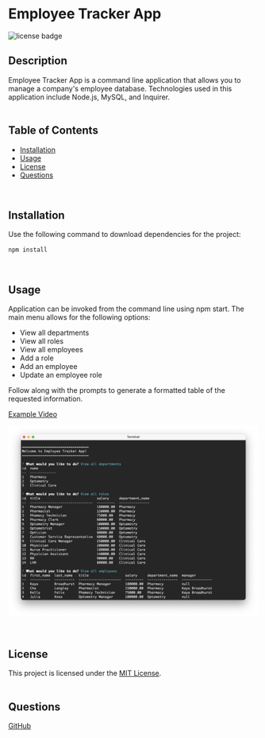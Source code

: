 # Employee Tracker App

  
  ![license badge](https://img.shields.io/badge/license-MIT-blue)
    
  
  ## Description

  Employee Tracker App is a command line application that allows you to manage a company's employee database. Technologies used in this application include Node.js, MySQL, and Inquirer.  
  <br>

  ## Table of Contents

  - [Installation](#installation)
  - [Usage](#usage)
  - [License](#license)
  - [Questions](#questions)  
  <br>

  ## Installation

  Use the following command to download dependencies for the project:  
  ~~~
  npm install
  ~~~
  <br>

  ## Usage

  Application can be invoked from the command line using npm start. The main menu allows for the following options: 

  - View all departments
  - View all roles
  - View all employees
  - Add a role
  - Add an employee
  - Update an employee role

  Follow along with the prompts to generate a formatted table of the requested information.

  [Example Video](https://drive.google.com/file/d/1xxD6lpHk0ZCw2UK2HTkGW0dY7TcKQzQQ/view)

  ![Screenshot of application](./assets/images/Screenshot.png)

  <br>

## License 

  This project is licensed under the [MIT License](https://choosealicense.com/licenses/mit/).  
  </br>

  ## Questions

  [GitHub](https://github.com/dneflas)  

